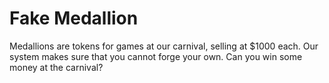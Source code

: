 # Fake Medallion
Medallions are tokens for games at our carnival, selling at $1000 each. Our system makes sure that you cannot forge your own. Can you win some money at the carnival?
